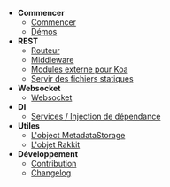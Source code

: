 - **Commencer**
  - [Commencer](fr/GettingStarted.md)
  - [Démos](fr/Demos.md)
- **REST**
  - [Routeur](fr/Router.md)
  - [Middleware](fr/Middleware.md)
  - [Modules externe pour Koa](fr/MiddlewaresKoa.md)
  - [Servir des fichiers statiques](fr/ServingStaticFiles.md)
- **Websocket**
  - [Websocket](fr/Websocket.md)
- **DI**
  - [Services / Injection de dépendance](fr/DI.md)
- **Utiles**
  - [L'object MetadataStorage](fr/MetadataStorage.md)
  - [L'objet Rakkit](fr/RakkitObject.md)
- **Développement**
  - [Contribution](fr/Contributing.md)
  - [Changelog](fr/Changelog.md)

